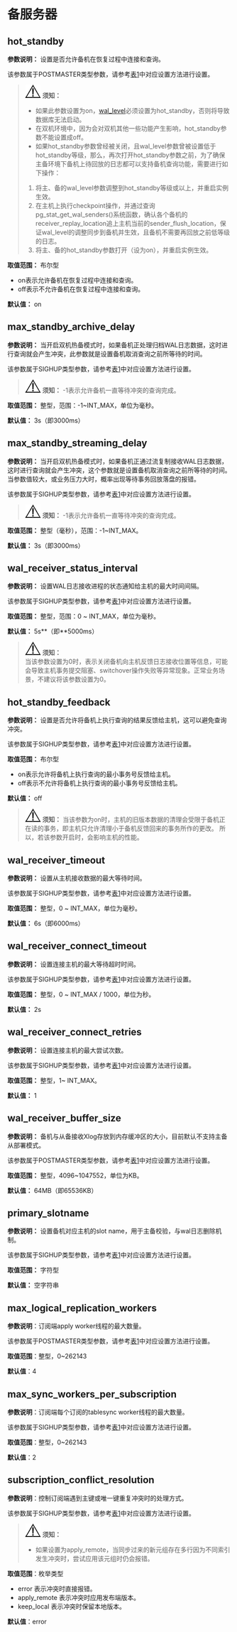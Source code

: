 # 备服务器

## hot\_standby<a name="zh-cn_topic_0283136835_zh-cn_topic_0237124714_zh-cn_topic_0059778071_sa43017102b08472cb160e9f856e664bd"></a>

**参数说明：** 设置是否允许备机在恢复过程中连接和查询。

该参数属于POSTMASTER类型参数，请参考[表1](重设参数.md#zh-cn_topic_0237121562_zh-cn_topic_0059777490_t91a6f212010f4503b24d7943aed6d846)中对应设置方法进行设置。

>![](public_sys-resources/icon-notice.png) **须知：**  
>- 如果此参数设置为on，[wal\_level](设置.md#zh-cn_topic_0283137354_zh-cn_topic_0237124707_zh-cn_topic_0059778393_s2c76f5957066407a959191148f2c780f)必须设置为hot\_standby，否则将导致数据库无法启动。
>- 在双机环境中，因为会对双机其他一些功能产生影响，hot\_standby参数不能设置成off。
>- 如果hot\_standby参数曾经被关闭，且wal\_level参数曾被设置低于hot\_standby等级，那么，再次打开hot\_standby参数之前，为了确保主备环境下备机上待回放的日志都可以支持备机查询功能，需要进行如下操作：
>  1.  将主、备的wal\_level参数调整到hot\_standby等级或以上，并重启实例生效。
>  2.  在主机上执行checkpoint操作，并通过查询pg\_stat\_get\_wal\_senders\(\)系统函数，确认各个备机的receiver\_replay\_location追上主机当前的sender\_flush\_location，保证wal\_level的调整同步到备机并生效，且备机不需要再回放之前低等级的日志。
>  3.  将主、备的hot\_standby参数打开（设为on），并重启实例生效。

**取值范围：** 布尔型

-   on表示允许备机在恢复过程中连接和查询。
-   off表示不允许备机在恢复过程中连接和查询。

**默认值：** on

## max\_standby\_archive\_delay<a name="zh-cn_topic_0283136835_zh-cn_topic_0237124714_zh-cn_topic_0059778071_s9e74a03bd0e94f47adf29ee295f821d7"></a>

**参数说明：** 当开启双机热备模式时，如果备机正处理归档WAL日志数据，这时进行查询就会产生冲突，此参数就是设置备机取消查询之前所等待的时间。

该参数属于SIGHUP类型参数，请参考[表1](重设参数.md#zh-cn_topic_0237121562_zh-cn_topic_0059777490_t91a6f212010f4503b24d7943aed6d846)中对应设置方法进行设置。

>![](public_sys-resources/icon-notice.png) **须知：** 
>-1表示允许备机一直等待冲突的查询完成。

**取值范围：** 整型，范围：-1\~INT\_MAX，单位为毫秒。

**默认值：** 3s（即3000ms）

## max\_standby\_streaming\_delay<a name="zh-cn_topic_0283136835_zh-cn_topic_0237124714_zh-cn_topic_0059778071_sa882fb4dfbfc4fdda5640d350053c2be"></a>

**参数说明：** 当开启双机热备模式时，如果备机正通过流复制接收WAL日志数据，这时进行查询就会产生冲突，这个参数就是设置备机取消查询之前所等待的时间。当参数值较大，或业务压力大时，概率出现等待事务回放落盘的报错。

该参数属于SIGHUP类型参数，请参考[表1](重设参数.md#zh-cn_topic_0237121562_zh-cn_topic_0059777490_t91a6f212010f4503b24d7943aed6d846)中对应设置方法进行设置。

>![](public_sys-resources/icon-notice.png) **须知：** 
>-1表示允许备机一直等待冲突的查询完成。

**取值范围：** 整型（毫秒），范围：-1\~INT\_MAX。

**默认值：** 3s（即3000ms）

## wal\_receiver\_status\_interval<a name="zh-cn_topic_0283136835_zh-cn_topic_0237124714_zh-cn_topic_0059778071_sbaf194f1d634463aa25c5985a8102447"></a>

**参数说明：** 设置WAL日志接收进程的状态通知给主机的最大时间间隔。

该参数属于SIGHUP类型参数，请参考[表1](重设参数.md#zh-cn_topic_0237121562_zh-cn_topic_0059777490_t91a6f212010f4503b24d7943aed6d846)中对应设置方法进行设置。

**取值范围：** 整型，范围：0 \~ INT\_MAX，单位为毫秒。

**默认值：** 5s**（即**5000ms）

> ![](public_sys-resources/icon-notice.png) **须知：**   
> 当该参数设置为0时，表示关闭备机向主机反馈日志接收位置等信息，可能会导致主机事务提交阻塞、switchover操作失败等异常现象。正常业务场景，不建议将该参数设置为0。

## hot\_standby\_feedback<a name="zh-cn_topic_0283136835_zh-cn_topic_0237124714_zh-cn_topic_0059778071_s766f240c55244d1888253a480e732637"></a>

**参数说明：** 设置是否允许将备机上执行查询的结果反馈给主机，这可以避免查询冲突。

该参数属于SIGHUP类型参数，请参考[表1](重设参数.md#zh-cn_topic_0237121562_zh-cn_topic_0059777490_t91a6f212010f4503b24d7943aed6d846)中对应设置方法进行设置。

**取值范围：** 布尔型

-   on表示允许将备机上执行查询的最小事务号反馈给主机。
-   off表示不允许将备机上执行查询的最小事务号反馈给主机。

**默认值：** off

>![](public_sys-resources/icon-notice.png) **须知：** 
>当该参数为on时，主机的旧版本数据的清理会受限于备机正在读的事务，即主机只允许清理小于备机反馈回来的事务所作的更改。
>所以，若该参数开启时，会影响主机的性能。

## wal\_receiver\_timeout<a name="zh-cn_topic_0283136835_zh-cn_topic_0237124714_zh-cn_topic_0059778071_s6afc725ed1b5426391be682f42702b77"></a>

**参数说明：** 设置从主机接收数据的最大等待时间。

该参数属于SIGHUP类型参数，请参考[表1](重设参数.md#zh-cn_topic_0237121562_zh-cn_topic_0059777490_t91a6f212010f4503b24d7943aed6d846)中对应设置方法进行设置。

**取值范围：** 整型，0 \~ INT\_MAX，单位为毫秒。

**默认值：** 6s（即6000ms）

## wal\_receiver\_connect\_timeout<a name="zh-cn_topic_0283136835_zh-cn_topic_0237124714_zh-cn_topic_0059778071_s5e87cc7dd7c740319e4179171fb673d3"></a>

**参数说明：** 设置连接主机的最大等待超时时间。

该参数属于SIGHUP类型参数，请参考[表1](重设参数.md#zh-cn_topic_0237121562_zh-cn_topic_0059777490_t91a6f212010f4503b24d7943aed6d846)中对应设置方法进行设置。

**取值范围：** 整型，0 \~ INT\_MAX / 1000，单位为秒。

**默认值：** 2s

## wal\_receiver\_connect\_retries<a name="zh-cn_topic_0283136835_zh-cn_topic_0237124714_zh-cn_topic_0059778071_s0a5fff3c126340d78e4aab61ac038caa"></a>

**参数说明：** 设置连接主机的最大尝试次数。

该参数属于SIGHUP类型参数，请参考[表1](重设参数.md#zh-cn_topic_0237121562_zh-cn_topic_0059777490_t91a6f212010f4503b24d7943aed6d846)中对应设置方法进行设置。

**取值范围：** 整型，1\~ INT\_MAX。

**默认值：** 1

## wal\_receiver\_buffer\_size<a name="zh-cn_topic_0283136835_zh-cn_topic_0237124714_zh-cn_topic_0059778071_s1152f5dcb7744fa5ace65b997f92ed03"></a>

**参数说明：** 备机与从备接收Xlog存放到内存缓冲区的大小，目前默认不支持主备从部署模式。

该参数属于POSTMASTER类型参数，请参考[表1](重设参数.md#zh-cn_topic_0237121562_zh-cn_topic_0059777490_t91a6f212010f4503b24d7943aed6d846)中对应设置方法进行设置。

**取值范围：** 整型，4096\~1047552，单位为KB。

**默认值：** 64MB（即65536KB）

## primary\_slotname<a name="zh-cn_topic_0283136835_zh-cn_topic_0237124714_zh-cn_topic_0059778071_s77614979f3654250b770828634de63c7"></a>

**参数说明：** 设置备机对应主机的slot name，用于主备校验，与wal日志删除机制。

该参数属于SIGHUP类型参数，请参考[表1](重设参数.md#zh-cn_topic_0237121562_zh-cn_topic_0059777490_t91a6f212010f4503b24d7943aed6d846)中对应设置方法进行设置。

**取值范围：** 字符型

**默认值：** 空字符串

## max_logical_replication_workers

**参数说明**：订阅端apply worker线程的最大数量。

该参数属于POSTMASTER类型参数，请参考[表1](重设参数.md#zh-cn_topic_0237121562_zh-cn_topic_0059777490_t91a6f212010f4503b24d7943aed6d846)中对应设置方法进行设置。

**取值范围**：整型，0~262143

**默认值**：4

## max_sync_workers_per_subscription

**参数说明**：订阅端每个订阅的tablesync worker线程的最大数量。

该参数属于SIGHUP类型参数，请参考[表1](重设参数.md#zh-cn_topic_0237121562_zh-cn_topic_0059777490_t91a6f212010f4503b24d7943aed6d846)中对应设置方法进行设置。

**取值范围**：整型，0~262143

**默认值**：2

## subscription_conflict_resolution

**参数说明**：控制订阅端遇到主键或唯一键重复冲突时的处理方式。

该参数属于SIGHUP类型参数，请参考[表1](重设参数.md#zh-cn_topic_0237121562_zh-cn_topic_0059777490_t91a6f212010f4503b24d7943aed6d846)中对应设置方法进行设置。

>![](public_sys-resources/icon-notice.png) **须知：** 
>
>-   如果设置为apply_remote，当同步过来的新元组存在多行因为不同索引发生冲突时，尝试应用该元组时仍会报错。

**取值范围**：枚举类型

-   error 表示冲突时直接报错。
-   apply_remote 表示冲突时应用发布端版本。
-   keep_local 表示冲突时保留本地版本。

**默认值**：error
